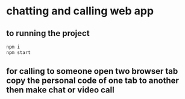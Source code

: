 # chatting and calling web app

## to running the project

```bash
npm i
npm start
```

## for calling to someone open two browser tab copy the personal code of one tab to another then make chat or video call
